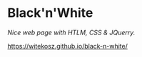 # Black'n'White

_Nice web page with HTLM, CSS & JQuerry._

https://witekosz.github.io/black-n-white/
